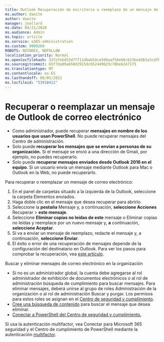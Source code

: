 ```yaml
---
title: Outlook Recuperación de escritorio o reemplazo de un mensaje de correo electrónico
ms.author: daeite
author: daeite
manager: joallard
ms.date: 04/21/2020
ms.audience: Admin
ms.topic: article
ms.service: o365-administration
ms.custom: 9000260
ROBOTS: NOINDEX, NOFOLLOW
localization_priority: Normal
ms.openlocfilehash: 33fe7ebd53d7ff11dbab54ce589aaf58e68c633be4d83a3cdfb00edc7752430e
ms.sourcegitcommit: b5f7da89a650d2915dc652449623c78be6247175
ms.translationtype: MT
ms.contentlocale: es-ES
ms.lasthandoff: 08/05/2021
ms.locfileid: "53918412"
---
```

# <a name="recall-or-replace-an-outlook-email-message"></a>Recuperar o reemplazar un mensaje de Outlook de correo electrónico

- Como administrador, puede recuperar **mensajes en nombre de los usuarios que usan PowerShell**. No puede recuperar mensajes del Centro de administración.
- Solo puede **recuperar los mensajes que se envían a personas de su organización.** Si el mensaje se envió a una dirección de Gmail, por ejemplo, no puedes recuperarlo.
- Solo puede **recuperar mensajes enviados desde Outlook 2016 en el equipo**. Si un usuario envía un mensaje mediante Outlook para Mac o Outlook en la Web, no puede recuperarlo.

Para recuperar o reemplazar un mensaje de correo electrónico:

1. En el panel de carpetas situado a la izquierda de la Outlook, seleccione la carpeta Elementos enviados.
1. Haga doble clic en el mensaje que desea recuperar para abrirlo.
1. Seleccione la **pestaña** Mensaje y, a continuación, **seleccione Acciones** Recuperar  >  **este mensaje**.
1. Seleccione **Eliminar copias no leídas de este** mensaje o Eliminar copias no leídas y reemplace por un nuevo mensaje y, **a** continuación, **seleccione Aceptar**.
1. Si va a enviar un mensaje de reemplazo, redacte el mensaje y, a continuación, **seleccione Enviar**.
1. El éxito o error de una recuperación de mensajes depende de la configuración del destinatario en Outlook. Para ver los pasos para comprobar la recuperación, vea [este artículo](https://support.office.com/article/35027f88-d655-4554-b4f8-6c0729a723a0).

Buscar y eliminar mensajes de correo electrónico en la organización

- Si no es un administrador global, la cuenta debe agregarse al rol administrador de exhibición de documentos electrónicos o al rol de administración búsqueda de cumplimiento para buscar mensajes. Para eliminar mensajes, deberá unirse al grupo de roles Administración de la organización o al rol de administración Buscar y purgar. Los permisos para estos roles se asignan en el [Centro de seguridad y cumplimiento](https://go.microsoft.com/fwlink/?linkid=2083731).
- [Cree una búsqueda de contenido](https://docs.microsoft.com/microsoft-365/compliance/content-search) para buscar el mensaje que desea eliminar.
- [Conectar a PowerShell del Centro de seguridad y cumplimiento.](https://docs.microsoft.com/powershell/exchange/office-365-scc/connect-to-scc-powershell/connect-to-scc-powershell?view=exchange-ps)

Si usa la autenticación multifactor, vea Conectar para Microsoft 365 seguridad y el Centro de cumplimiento de PowerShell mediante la autenticación [multifactor](https://docs.microsoft.com/powershell/exchange/office-365-scc/connect-to-scc-powershell/mfa-connect-to-scc-powershell?view=exchange-ps).